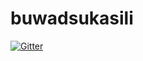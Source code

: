 # buwadsukasili

[![Gitter](https://badges.gitter.im/Join%20Chat.svg)](https://gitter.im/elizar/buwadsukasili?utm_source=badge&utm_medium=badge&utm_campaign=pr-badge&utm_content=badge)
